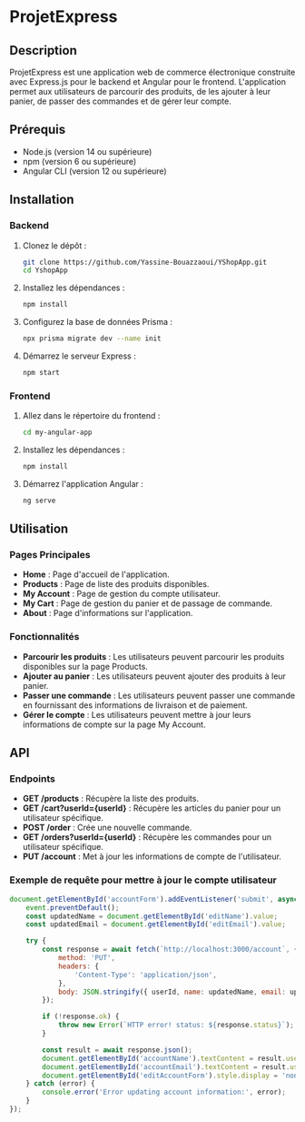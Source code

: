 # ProjetExpress

## Description

ProjetExpress est une application web de commerce électronique construite avec Express.js pour le backend et Angular pour le frontend. L'application permet aux utilisateurs de parcourir des produits, de les ajouter à leur panier, de passer des commandes et de gérer leur compte.

## Prérequis

- Node.js (version 14 ou supérieure)
- npm (version 6 ou supérieure)
- Angular CLI (version 12 ou supérieure)

## Installation

### Backend

1. Clonez le dépôt :
    ```bash
    git clone https://github.com/Yassine-Bouazzaoui/YShopApp.git
    cd YshopApp
    ```

2. Installez les dépendances :
    ```bash
    npm install
    ```

3. Configurez la base de données Prisma :
    ```bash
    npx prisma migrate dev --name init
    ```

4. Démarrez le serveur Express :
    ```bash
    npm start
    ```

### Frontend

1. Allez dans le répertoire du frontend :
    ```bash
    cd my-angular-app
    ```

2. Installez les dépendances :
    ```bash
    npm install
    ```

3. Démarrez l'application Angular :
    ```bash
    ng serve
    ```

## Utilisation

### Pages Principales

- **Home** : Page d'accueil de l'application.
- **Products** : Page de liste des produits disponibles.
- **My Account** : Page de gestion du compte utilisateur.
- **My Cart** : Page de gestion du panier et de passage de commande.
- **About** : Page d'informations sur l'application.

### Fonctionnalités

- **Parcourir les produits** : Les utilisateurs peuvent parcourir les produits disponibles sur la page Products.
- **Ajouter au panier** : Les utilisateurs peuvent ajouter des produits à leur panier.
- **Passer une commande** : Les utilisateurs peuvent passer une commande en fournissant des informations de livraison et de paiement.
- **Gérer le compte** : Les utilisateurs peuvent mettre à jour leurs informations de compte sur la page My Account.

## API

### Endpoints

- **GET /products** : Récupère la liste des produits.
- **GET /cart?userId={userId}** : Récupère les articles du panier pour un utilisateur spécifique.
- **POST /order** : Crée une nouvelle commande.
- **GET /orders?userId={userId}** : Récupère les commandes pour un utilisateur spécifique.
- **PUT /account** : Met à jour les informations de compte de l'utilisateur.

### Exemple de requête pour mettre à jour le compte utilisateur

```javascript
document.getElementById('accountForm').addEventListener('submit', async function (event) {
    event.preventDefault();
    const updatedName = document.getElementById('editName').value;
    const updatedEmail = document.getElementById('editEmail').value;

    try {
        const response = await fetch(`http://localhost:3000/account`, {
            method: 'PUT',
            headers: {
                'Content-Type': 'application/json',
            },
            body: JSON.stringify({ userId, name: updatedName, email: updatedEmail }),
        });

        if (!response.ok) {
            throw new Error(`HTTP error! status: ${response.status}`);
        }

        const result = await response.json();
        document.getElementById('accountName').textContent = result.user.name;
        document.getElementById('accountEmail').textContent = result.user.email;
        document.getElementById('editAccountForm').style.display = 'none';
    } catch (error) {
        console.error('Error updating account information:', error);
    }
});